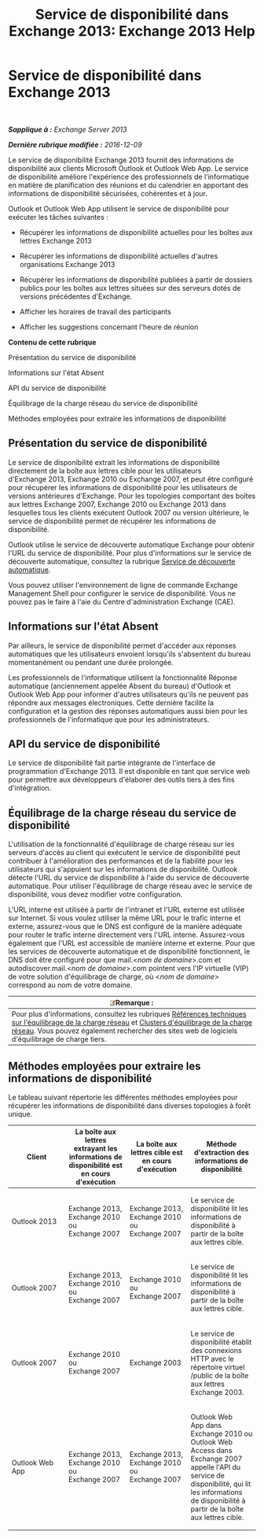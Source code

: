 ﻿---
title: 'Service de disponibilité dans Exchange 2013: Exchange 2013 Help'
TOCTitle: Service de disponibilité dans Exchange 2013
ms:assetid: 9722dea2-2bf8-437c-85c0-3ab65b8a07b9
ms:mtpsurl: https://technet.microsoft.com/fr-fr/library/Bb232134(v=EXCHG.150)
ms:contentKeyID: 52063004
ms.date: 04/24/2018
mtps_version: v=EXCHG.150
ms.translationtype: HT
---

# Service de disponibilité dans Exchange 2013

 

_**Sapplique à :** Exchange Server 2013_

_**Dernière rubrique modifiée :** 2016-12-09_

Le service de disponibilité Exchange 2013 fournit des informations de disponibilité aux clients Microsoft Outlook et Outlook Web App. Le service de disponibilité améliore l'expérience des professionnels de l'informatique en matière de planification des réunions et du calendrier en apportant des informations de disponibilité sécurisées, cohérentes et à jour.

Outlook et Outlook Web App utilisent le service de disponibilité pour exécuter les tâches suivantes :

  - Récupérer les informations de disponibilité actuelles pour les boîtes aux lettres Exchange 2013

  - Récupérer les informations de disponibilité actuelles d'autres organisations Exchange 2013

  - Récupérer les informations de disponibilité publiées à partir de dossiers publics pour les boîtes aux lettres situées sur des serveurs dotés de versions précédentes d'Exchange.

  - Afficher les horaires de travail des participants

  - Afficher les suggestions concernant l'heure de réunion

**Contenu de cette rubrique**

Présentation du service de disponibilité

Informations sur l'état Absent

API du service de disponibilité

Équilibrage de la charge réseau du service de disponibilité

Méthodes employées pour extraire les informations de disponibilité

## Présentation du service de disponibilité

Le service de disponibilité extrait les informations de disponibilité directement de la boîte aux lettres cible pour les utilisateurs d'Exchange 2013, Exchange 2010 ou Exchange 2007, et peut être configuré pour récupérer les informations de disponibilité pour les utilisateurs de versions antérieures d'Exchange. Pour les topologies comportant des boîtes aux lettres Exchange 2007, Exchange 2010 ou Exchange 2013 dans lesquelles tous les clients exécutent Outlook 2007 ou version ultérieure, le service de disponibilité permet de récupérer les informations de disponibilité.

Outlook utilise le service de découverte automatique Exchange pour obtenir l'URL du service de disponibilité. Pour plus d'informations sur le service de découverte automatique, consultez la rubrique [Service de découverte automatique](autodiscover-service-for-exchange-2013.md).

Vous pouvez utiliser l'environnement de ligne de commande Exchange Management Shell pour configurer le service de disponibilité. Vous ne pouvez pas le faire à l'aie du Centre d'administration Exchange (CAE).

## Informations sur l'état Absent

Par ailleurs, le service de disponibilité permet d'accéder aux réponses automatiques que les utilisateurs envoient lorsqu'ils s'absentent du bureau momentanément ou pendant une durée prolongée.

Les professionnels de l'informatique utilisent la fonctionnalité Réponse automatique (anciennement appelée Absent du bureau) d'Outlook et Outlook Web App pour informer d'autres utilisateurs qu'ils ne peuvent pas répondre aux messages électroniques. Cette dernière facilite la configuration et la gestion des réponses automatiques aussi bien pour les professionnels de l'informatique que pour les administrateurs.

## API du service de disponibilité

Le service de disponibilité fait partie intégrante de l'interface de programmation d'Exchange 2013. Il est disponible en tant que service web pour permettre aux développeurs d'élaborer des outils tiers à des fins d'intégration.

## Équilibrage de la charge réseau du service de disponibilité

L'utilisation de la fonctionnalité d'équilibrage de charge réseau sur les serveurs d'accès au client qui exécutent le service de disponibilité peut contribuer à l'amélioration des performances et de la fiabilité pour les utilisateurs qui s'appuient sur les informations de disponibilité. Outlook détecte l'URL du service de disponibilité à l'aide du service de découverte automatique. Pour utiliser l'équilibrage de charge réseau avec le service de disponibilité, vous devez modifier votre configuration.

L'URL interne est utilisée à partir de l'intranet et l'URL externe est utilisée sur Internet. Si vous voulez utiliser la même URL pour le trafic interne et externe, assurez-vous que le DNS est configuré de la manière adéquate pour router le trafic interne directement vers l'URL interne. Assurez-vous également que l'URL est accessible de manière interne et externe. Pour que les services de découverte automatique et de disponibilité fonctionnent, le DNS doit être configuré pour que mail.\<*nom de domaine*\>.com et autodiscover.mail.\<*nom de domaine*\>.com pointent vers l'IP virtuelle (VIP) de votre solution d'équilibrage de charge, où \<*nom de domaine*\> correspond au nom de votre domaine.

<table>
<thead>
<tr class="header">
<th><img src="images/JJ159664.note(EXCHG.150).gif" title="Remarque" alt="Remarque" />Remarque :</th>
</tr>
</thead>
<tbody>
<tr class="odd">
<td>Pour plus d'informations, consultez les rubriques <a href="https://go.microsoft.com/fwlink/?linkid=45959">Références techniques sur l'équilibrage de la charge réseau</a> et <a href="https://go.microsoft.com/fwlink/?linkid=49315">Clusters d'équilibrage de la charge réseau</a>. Vous pouvez également rechercher des sites web de logiciels d'équilibrage de charge tiers.</td>
</tr>
</tbody>
</table>


## Méthodes employées pour extraire les informations de disponibilité

Le tableau suivant répertorie les différentes méthodes employées pour récupérer les informations de disponibilité dans diverses topologies à forêt unique.


<table>
<colgroup>
<col style="width: 25%" />
<col style="width: 25%" />
<col style="width: 25%" />
<col style="width: 25%" />
</colgroup>
<thead>
<tr class="header">
<th>Client</th>
<th>La boîte aux lettres extrayant les informations de disponibilité est en cours d'exécution</th>
<th>La boîte aux lettres cible est en cours d'exécution</th>
<th>Méthode d'extraction des informations de disponibilité</th>
</tr>
</thead>
<tbody>
<tr class="odd">
<td><p>Outlook 2013</p></td>
<td><p>Exchange 2013, Exchange 2010 ou Exchange 2007</p></td>
<td><p>Exchange 2013, Exchange 2010 ou Exchange 2007</p></td>
<td><p>Le service de disponibilité lit les informations de disponibilité à partir de la boîte aux lettres cible.</p></td>
</tr>
<tr class="even">
<td><p>Outlook 2007</p></td>
<td><p>Exchange 2013, Exchange 2010 ou Exchange 2007</p></td>
<td><p>Exchange 2010 ou  Exchange 2007</p></td>
<td><p>Le service de disponibilité lit les informations de disponibilité à partir de la boîte aux lettres cible.</p></td>
</tr>
<tr class="odd">
<td><p>Outlook 2007</p></td>
<td><p>Exchange 2010 ou  Exchange 2007</p></td>
<td><p>Exchange 2003</p></td>
<td><p>Le service de disponibilité établit des connexions HTTP avec le répertoire virtuel /public de la boîte aux lettres Exchange 2003.</p></td>
</tr>
<tr class="even">
<td><p>Outlook Web App</p></td>
<td><p>Exchange 2013, Exchange 2010 ou Exchange 2007</p></td>
<td><p>Exchange 2013, Exchange 2010 ou Exchange 2007</p></td>
<td><p>Outlook Web App dans Exchange 2010 ou Outlook Web Access dans Exchange 2007 appelle l'API du service de disponibilité, qui lit les informations de disponibilité à partir de la boîte aux lettres cible.</p></td>
</tr>
</tbody>
</table>

